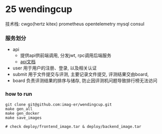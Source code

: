 # 25 wendingcup


技术栈: cwgo(hertz kitex) prometheus opentelemetry mysql consul 


### 服务划分
- api
    - 提供api供前端调用, 分发jwt, rpc调用后端服务
    - [api文档](./doc/API.md)
- user
    用于用户的注册、登录, 以及相关认证
- submit
    用于文件提交与评测, 主要记录文件提交, 评测结果交由board, 
- board
    负责评测结果的排序与储存, 防止因评测机问题导致排行榜无法访问

### how to run
```
git clone git@github.com:imag-er/wendingcup.git
make gen_all
make gen_docker
make save_images

# check deploy/frontend_image.tar & deploy/backend_image.tar

```